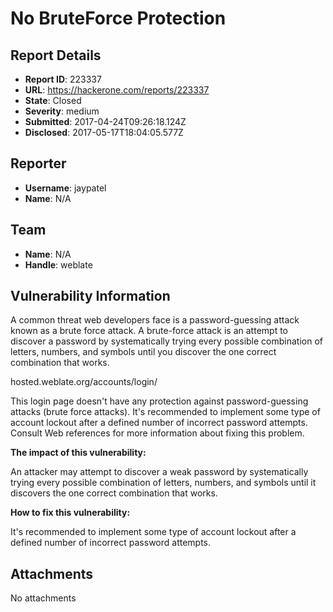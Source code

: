 # No BruteForce Protection

## Report Details
- **Report ID**: 223337
- **URL**: https://hackerone.com/reports/223337
- **State**: Closed
- **Severity**: medium
- **Submitted**: 2017-04-24T09:26:18.124Z
- **Disclosed**: 2017-05-17T18:04:05.577Z

## Reporter
- **Username**: jaypatel
- **Name**: N/A

## Team
- **Name**: N/A
- **Handle**: weblate

## Vulnerability Information
A common threat web developers face is a password-guessing attack known as a brute force attack. A brute-force attack is an attempt to discover a password by systematically trying every possible combination of letters, numbers, and symbols until you discover the one correct combination that works.

hosted.weblate.org/accounts/login/ 

This login page doesn't have any protection against password-guessing attacks (brute force attacks). It's recommended to implement some type of account lockout after a defined number of incorrect password attempts. Consult Web references for more information about fixing this problem.

**The impact of this vulnerability:**

An attacker may attempt to discover a weak password by systematically trying every possible combination of letters, numbers, and symbols until it discovers the one correct combination that works.

**How to fix this vulnerability:**

It's recommended to implement some type of account lockout after a defined number of incorrect password attempts.



## Attachments
No attachments
